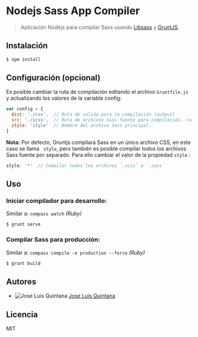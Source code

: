 # Nodejs Sass App Compiler

> Aplicación Nodejs para compilar Sass usando [Libsass](https://github.com/sass/libsass) y [GruntJS](http://gruntjs.com/).

## Instalación
```sh
$ npm install
```

## Configuración (opcional)

Es posible cambiar la ruta de compilación editando el archivo `Gruntfile.js` y actualizando los valores de la variable config:

```js
var config = {
  dist: './css',  // Ruta de salida para la compilación (output)
  src: './scss',  // Ruta de archivos Sass fuente para compilación. (source)
  style: 'style'  // Nombre del archivo Sass principal.
}
```
**Nota:** Por defecto, Gruntjs compilará Sass en un único archivo CSS, en este caso se llama ` style`,  pero también es posible compilar todos los archivos Sass fuente por separado. Para ello cambiar el valor de la propiedad `style` : 

```js
style: '*'  // Compilar todos los archivos `.scss` o `.sass`
```

## Uso

### Iniciar compilador para desarrollo:

Similar a: `compass watch` *(Ruby)*

```sh
$ grunt serve
```

### Compilar Sass para producción:

Similar a: `compass compile -e production --force` *(Ruby)*

```sh
$ grunt build
```

## Autores
  * ![Jose Luis Quintana](http://www.gravatar.com/avatar/a4b15506108e1cf337adccce77602d51?s=24) [Jose Luis Quintana](https://github.com/joseluisq)

## Licencia

MIT
